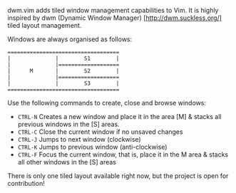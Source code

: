 dwm.vim adds tiled window management capabilities to Vim. It is highly inspired by dwm (Dynamic Window Manager) [http://dwm.suckless.org/] tiled layout management. 

Windows are always organised as follows: 

```
===================================
|              |        S1        | 
|              |===================
|      M       |        S2        | 
|              |===================
|              |        S3        | 
===================================
```

Use the following commands to create, close and browse windows: 

- `CTRL-N` Creates a new window and place it in the area [M] & stacks all previous windows in the [S] areas. 
- `CTRL-C` Close the current window if no unsaved changes 
- `CTRL-J` Jumps to next window (clockwise) 
- `CTRL-K` Jumps to previous window (anti-clockwise) 
- `CTRL-F` Focus the current window, that is, place it in the M area & stacks all other windows in the [S] areas 

There is only one tiled layout available right now, but the project is open for contribution!
